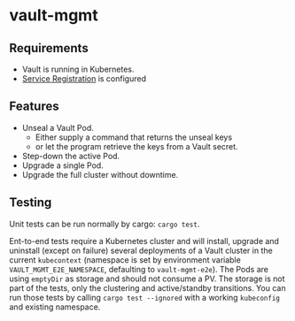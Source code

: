 # vault-mgmt

## Requirements
+ Vault is running in Kubernetes.
+ [Service Registration](https://developer.hashicorp.com/vault/docs/configuration/service-registration/kubernetes) is configured

## Features
+ Unseal a Vault Pod.
  + Either supply a command that returns the unseal keys
  + or let the program retrieve the keys from a Vault secret.
+ Step-down the active Pod.
+ Upgrade a single Pod.
+ Upgrade the full cluster without downtime.

## Testing
Unit tests can be run normally by cargo: `cargo test`.

Ent-to-end tests require a Kubernetes cluster and will install, upgrade and uninstall (except on failure) several deployments of a Vault cluster in the current `kubecontext` (namespace is set by environment variable `VAULT_MGMT_E2E_NAMESPACE`, defaulting to `vault-mgmt-e2e`).
The Pods are using `emptyDir` as storage and should not consume a PV.
The storage is not part of the tests, only the clustering and active/standby transitions.
You can run those tests by calling `cargo test --ignored` with a working `kubeconfig` and existing namespace.
